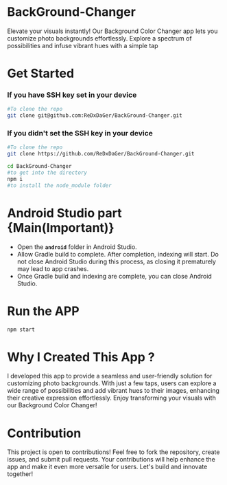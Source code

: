 # BackGround-Changer
Elevate your visuals instantly! Our Background Color Changer app lets you customize photo backgrounds effortlessly. Explore a spectrum of possibilities and infuse vibrant hues with a simple tap
# Get Started
### If you have SSH key set in your device
``` bash
#To clone the repo
git clone git@github.com:ReDxDaGer/BackGround-Changer.git
```
### If you didn't set the SSH key in your device 
```bash
#To clone the repo
git clone https://github.com/ReDxDaGer/BackGround-Changer.git
```
```bash
cd BackGround-Changer
#to get into the directory 
npm i
#to install the node_module folder
```
# Android Studio part {Main(Important)}
- Open the **` android `** folder in Android Studio.
- Allow Gradle build to complete. After completion, indexing will start. Do not close Android Studio during this process, as closing it prematurely may lead to app crashes.
- Once Gradle build and indexing are complete, you can close Android Studio.
# Run the APP
```bash
npm start
```
# Why I Created This App ?
I developed this app to provide a seamless and user-friendly solution for customizing photo backgrounds. With just a few taps, users can explore a wide range of possibilities and add vibrant hues to their images, enhancing their creative expression effortlessly. Enjoy transforming your visuals with our Background Color Changer!

# Contribution
This project is open to contributions! Feel free to fork the repository, create issues, and submit pull requests. Your contributions will help enhance the app and make it even more versatile for users. Let's build and innovate together!
